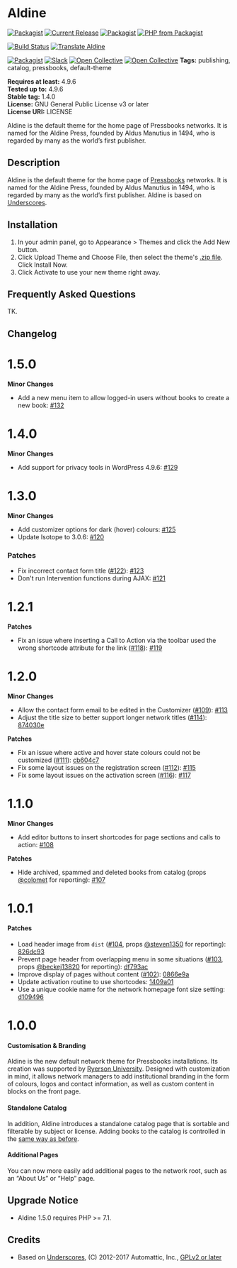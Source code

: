 # Aldine 

[![Packagist](https://img.shields.io/packagist/l/pressbooks/pressbooks-aldine.svg)](https://packagist.org/packages/pressbooks/pressbooks-aldine)
[![Current Release](https://img.shields.io/github/release/pressbooks/pressbooks-aldine.svg)](https://github.com/pressbooks/pressbooks/releases/latest/)
[![Packagist](https://img.shields.io/packagist/v/pressbooks/pressbooks-aldine.svg)](https://packagist.org/packages/pressbooks/pressbooks-aldine)
[![PHP from Packagist](https://img.shields.io/packagist/php-v/pressbooks/pressbooks-aldine.svg)](https://packagist.org/packages/pressbooks/pressbooks-aldine)

[![Build Status](https://travis-ci.org/pressbooks/pressbooks-aldine.svg?branch=dev)](https://travis-ci.org/pressbooks/pressbooks-aldine)
[![Translate Aldine](https://img.shields.io/badge/dynamic/json.svg?label=translated&url=https%3A%2F%2Ftenpercent.now.sh%2F%3Forganization%3Dpressbooks%26project%3Daldine&query=%24.status&colorB=e05d44&suffix=%25)](https://www.transifex.com/pressbooks/aldine/translate/)

[![Packagist](https://img.shields.io/packagist/dt/pressbooks/pressbooks-aldine.svg)](https://packagist.org/packages/pressbooks/pressbooks-aldine)
[![Slack](https://pressbooks-slack.now.sh/badge.svg)](https://pressbooks-slack.now.sh)
[![Open Collective](https://opencollective.com/pressbooks/tiers/backer/badge.svg?label=backers&color=brightgreen)](https://opencollective.com/pressbooks/)
[![Open Collective](https://opencollective.com/pressbooks/tiers/sponsor/badge.svg?label=sponsors&color=brightgreen)](https://opencollective.com/pressbooks/)
**Tags:** publishing, catalog, pressbooks, default-theme  

**Requires at least:** 4.9.6  
**Tested up to:** 4.9.6  
**Stable tag:** 1.4.0  
**License:** GNU General Public License v3 or later  
**License URI:** LICENSE  

Aldine is the default theme for the home page of Pressbooks networks. It is named for the Aldine Press, founded by Aldus Manutius in 1494, who is regarded by many as the world’s first publisher.


## Description 

Aldine is the default theme for the home page of [Pressbooks](https://pressbooks.org) networks. It is named for the Aldine Press, founded by Aldus Manutius in 1494, who is regarded by many as the world’s first publisher. Aldine is based on [Underscores](https://underscores.me/).


## Installation 

1. In your admin panel, go to Appearance > Themes and click the Add New button.
2. Click Upload Theme and Choose File, then select the theme's [.zip file](https://github.com/pressbooks/pressbooks-aldine/releases/latest/). Click Install Now.
3. Click Activate to use your new theme right away.


## Frequently Asked Questions 

TK.


## Changelog 


# 1.5.0 

**Minor Changes**

- Add a new menu item to allow logged-in users without books to create a new book: [#132](https://github.com/pressbooks/pressbooks-aldine/pull/132)


# 1.4.0 

**Minor Changes**

- Add support for privacy tools in WordPress 4.9.6: [#129](https://github.com/pressbooks/pressbooks-aldine/pull/129)


# 1.3.0 

**Minor Changes**

- Add customizer options for dark (hover) colours: [#125](https://github.com/pressbooks/pressbooks-aldine/issues/125)
- Update Isotope to 3.0.6: [#120](https://github.com/pressbooks/pressbooks-aldine/issues/120)

### Patches

- Fix incorrect contact form title ([#122](https://github.com/pressbooks/pressbooks-aldine/issues/122)): [#123](https://github.com/pressbooks/pressbooks-aldine/issues/123)
- Don't run Intervention functions during AJAX: [#121](https://github.com/pressbooks/pressbooks-aldine/issues/121)


# 1.2.1 

**Patches**

- Fix an issue where inserting a Call to Action via the toolbar used the wrong shortcode attribute for the link ([#118](https://github.com/pressbooks/pressbooks-aldine/issues/118)): [#119](https://github.com/pressbooks/pressbooks-aldine/pull/119)


# 1.2.0 

**Minor Changes**

- Allow the contact form email to be edited in the Customizer ([#109](https://github.com/pressbooks/pressbooks-aldine/issues/109)): [#113](https://github.com/pressbooks/pressbooks-aldine/issues/113)
- Adjust the title size to better support longer network titles ([#114](https://github.com/pressbooks/pressbooks-aldine/issues/114)): [874030e](https://github.com/pressbooks/pressbooks-aldine/commit/874030e)

**Patches**

- Fix an issue where active and hover state colours could not be customized ([#111](https://github.com/pressbooks/pressbooks-aldine/issues/111)): [cb604c7](https://github.com/pressbooks/pressbooks-aldine/commit/cb604c7)
- Fix some layout issues on the registration screen ([#112](https://github.com/pressbooks/pressbooks-aldine/issues/112)): [#115](https://github.com/pressbooks/pressbooks-aldine/issues/115)
- Fix some layout issues on the activation screen ([#116](https://github.com/pressbooks/pressbooks-aldine/issues/116)): [#117](https://github.com/pressbooks/pressbooks-aldine/issues/117)


# 1.1.0 

**Minor Changes**

- Add editor buttons to insert shortcodes for page sections and calls to action: [#108](https://github.com/pressbooks/pressbooks-aldine/pull/108/)

**Patches**

- Hide archived, spammed and deleted books from catalog (props [@colomet](https://github.com/colomet) for reporting): [#107](https://github.com/pressbooks/pressbooks-aldine/pull/107/)


# 1.0.1 

#### Patches

- Load header image from `dist` ([#104](https://github.com/pressbooks/pressbooks-aldine/issues/104), props [@steven1350](https://github.com/steven1350) for reporting): [826dc93](https://github.com/pressbooks/pressbooks-aldine/commit/826dc930869041df0ffdd15748f686013fbed54e)
- Prevent page header from overlapping menu in some situations ([#103](https://github.com/pressbooks/pressbooks-aldine/issues/103), props [@beckej13820](https://github.com/beckej13820) for reporting): [df793ac](https://github.com/pressbooks/pressbooks-aldine/commit/df793acda9a4ccd4975056e150862e73f9e8379f)
- Improve display of pages without content ([#102](https://github.com/pressbooks/pressbooks-aldine/issues/102)): [0866e9a](https://github.com/pressbooks/pressbooks-aldine/commit/0866e9afe80f82b7d79dfd5a4d17095ee0bf716b)
- Update activation routine to use shortcodes: [1409a01](https://github.com/pressbooks/pressbooks-aldine/commit/1409a01b7759b6b4117316763957d498a5827692)
- Use a unique cookie name for the network homepage font size setting: [d109496](https://github.com/pressbooks/pressbooks-aldine/commit/d10949677ccc3fee67fbb9b1069c360b2270c779)


# 1.0.0 

#### Customisation & Branding

Aldine is the new default network theme for Pressbooks installations. Its creation was supported by [Ryerson University](https://ryerson.ca). Designed with customization in mind, it allows network managers to add institutional branding in the form of colours, logos and contact information, as well as custom content in blocks on the front page.

#### Standalone Catalog

In addition, Aldine introduces a standalone catalog page that is sortable and filterable by subject or license. Adding books to the catalog is controlled in the [same way as before](https://eduguide.pressbooks.com/chapter/catalogs/).

#### Additional Pages

You can now more easily add additional pages to the network root, such as an “About Us” or “Help” page.


## Upgrade Notice 

- Aldine 1.5.0 requires PHP >= 7.1.


## Credits 

- Based on [Underscores](https://underscores.me/), (C) 2012-2017 Automattic, Inc., [GPLv2 or later](https://www.gnu.org/licenses/gpl-2.0.html)
